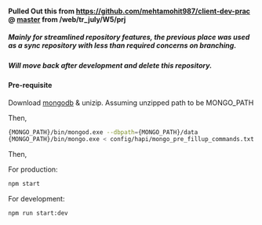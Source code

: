 #### Pulled Out this from  https://github.com/mehtamohit987/client-dev-prac @ [master](https://github.com/mehtamohit987/client-dev-prac/tree/master/) from /web/tr_july/W5/prj
##### Mainly for streamlined repository features, the previous place was used as a sync repository with less than required concerns on branching.
##### Will move back after development and delete this repository.

#### Pre-requisite
Download [mongodb](http://downloads.mongodb.org/win32/mongodb-win32-x86_64-2008plus-ssl-v3.2-latest.zip?_ga=2.263624396.1576040088.1503849292-928003886.1503849292) & unizip. Assuming unzipped path to be MONGO_PATH

Then,

```bash
{MONGO_PATH}/bin/mongod.exe --dbpath={MONGO_PATH}/data
{MONGO_PATH}/bin/mongo.exe < config/hapi/mongo_pre_fillup_commands.txt
```

Then,

For production:
```bash
npm start
```
For development:
```bash
npm run start:dev
```